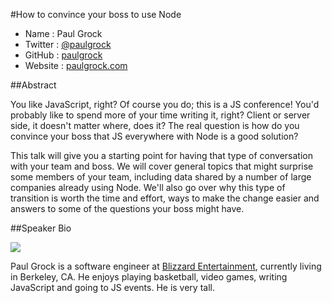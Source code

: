 #How to convince your boss to use Node

* Name      : Paul Grock
* Twitter   : [@paulgrock][]
* GitHub    : [paulgrock][]
* Website   : [paulgrock.com][]

##Abstract

You like JavaScript, right? Of course you do; this is a JS conference! You'd probably like to spend more of your time writing it, right? Client or server side, it doesn't matter where, does it? The real question is how do you convince your boss that JS everywhere with Node is a good solution?

This talk will give you a starting point for having that type of conversation with your team and boss. We will cover general topics that might surprise some members of your team, including data shared by a number of large companies already using Node. We'll also go over why this type of transition is worth the time and effort, ways to make the change easier and answers to some of the questions your boss might have.

##Speaker Bio

![](https://raw.github.com/cascadiajs/2013.cascadiajs.com/master/images/paulgrock.png)

Paul Grock is a software engineer at [Blizzard Entertainment][blizzard], currently living in Berkeley, CA. He enjoys playing basketball, video games, writing JavaScript and going to JS events. He is very tall.

[@paulgrock]:http://twitter.com/paulgrock
[paulgrock]:http://github.com/paulgrock
[paulgrock.com]:http://paulgrock.com
[blizzard]:http://blizzard.com
